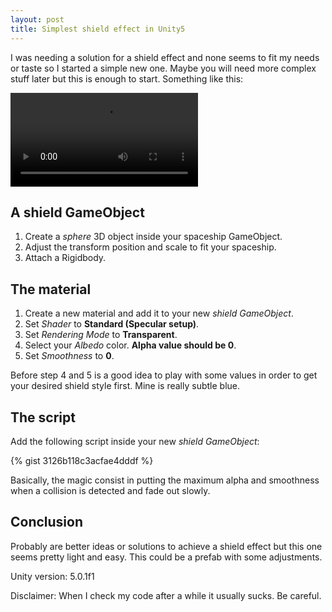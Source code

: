 ```yaml
---
layout: post
title: Simplest shield effect in Unity5
---
```


I was needing a solution for a shield effect and none seems to fit my needs or taste so I started a simple new one. Maybe you will need more complex stuff later but this is enough to start. Something like this:

<video controls>
	<source src="/public/video/simplest-shield-effect-in-unity5/shield-effect.mp4" type="video/mp4">
	Your browser does not support the video tag.
</video>

## A shield GameObject

1. Create a *sphere* 3D object inside your spaceship GameObject. 
2. Adjust the transform position and scale to fit your spaceship.
3. Attach a Rigidbody.

## The material

1. Create a new material and add it to your new *shield GameObject*.
2. Set *Shader* to **Standard (Specular setup)**.
3. Set *Rendering Mode* to **Transparent**.
4. Select your *Albedo* color. **Alpha value should be 0**.
5. Set *Smoothness* to **0**.

Before step 4 and 5 is a good idea to play with some values in order to get your desired shield style first. Mine is really subtle blue.

## The script

Add the following script inside your new *shield GameObject*:

{% gist 3126b118c3acfae4dddf %}

Basically, the magic consist in putting the maximum alpha and smoothness when a collision is detected and fade out slowly.

## Conclusion

Probably are better ideas or solutions to achieve a shield effect but this one seems pretty light and easy. This could be a prefab with some adjustments.

<p class="message">Unity version: 5.0.1f1</p>
<p class="message">Disclaimer: When I check my code after a while it usually sucks. Be careful.</p>